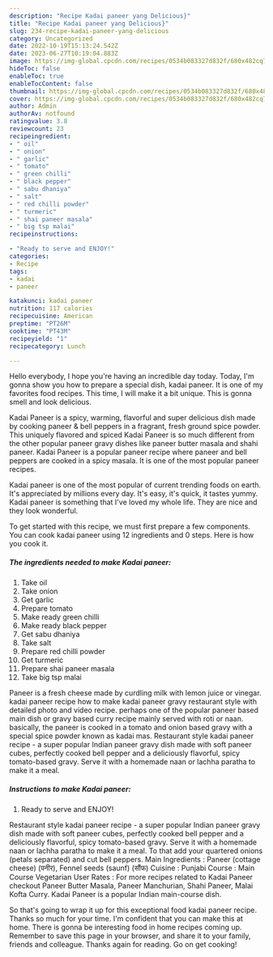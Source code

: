 ```yaml
---
description: "Recipe Kadai paneer yang Delicious}"
title: "Recipe Kadai paneer yang Delicious}"
slug: 234-recipe-kadai-paneer-yang-delicious
category: Uncategorized
date: 2022-10-19T15:13:24.542Z
date: 2023-06-27T10:19:04.883Z
image: https://img-global.cpcdn.com/recipes/0534b083327d832f/680x482cq70/kadai-paneer-recipe-main-photo.jpg
hideToc: false
enableToc: true
enableTocContent: false
thumbnail: https://img-global.cpcdn.com/recipes/0534b083327d832f/680x482cq70/kadai-paneer-recipe-main-photo.jpg
cover: https://img-global.cpcdn.com/recipes/0534b083327d832f/680x482cq70/kadai-paneer-recipe-main-photo.jpg
author: Admin
authorAv: notfound
ratingvalue: 3.8
reviewcount: 23
recipeingredient:
- " oil"
- " onion"
- " garlic"
- " tomato"
- " green chilli"
- " black pepper"
- " sabu dhaniya"
- " salt"
- " red chilli powder"
- " turmeric"
- " shai paneer masala"
- " big tsp malai"
recipeinstructions:

- "Ready to serve and ENJOY!"
categories:
- Recipe
tags:
- kadai
- paneer

katakunci: kadai paneer 
nutrition: 117 calories
recipecuisine: American
preptime: "PT26M"
cooktime: "PT43M"
recipeyield: "1"
recipecategory: Lunch

---
```



Hello everybody, I hope you're having an incredible day today. Today, I'm gonna show you how to prepare a special dish, kadai paneer. It is one of my favorites food recipes. This time, I will make it a bit unique. This is gonna smell and look delicious.

Kadai Paneer is a spicy, warming, flavorful and super delicious dish made by cooking paneer &amp; bell peppers in a fragrant, fresh ground spice powder. This uniquely flavored and spiced Kadai Paneer is so much different from the other popular paneer gravy dishes like paneer butter masala and shahi paneer. Kadai Paneer is a popular paneer recipe where paneer and bell peppers are cooked in a spicy masala. It is one of the most popular paneer recipes.

Kadai paneer is one of the most popular of current trending foods on earth. It's appreciated by millions every day. It's easy, it's quick, it tastes yummy. Kadai paneer is something that I've loved my whole life. They are nice and they look wonderful.


To get started with this recipe, we must first prepare a few components. You can cook kadai paneer using 12 ingredients and 0 steps. Here is how you cook it.

<!--inarticleads1-->

##### The ingredients needed to make Kadai paneer:

1. Take  oil
1. Take  onion
1. Get  garlic
1. Prepare  tomato
1. Make ready  green chilli
1. Make ready  black pepper
1. Get  sabu dhaniya
1. Take  salt
1. Prepare  red chilli powder
1. Get  turmeric
1. Prepare  shai paneer masala
1. Take  big tsp malai


Paneer is a fresh cheese made by curdling milk with lemon juice or vinegar. kadai paneer recipe how to make kadai paneer gravy restaurant style with detailed photo and video recipe. perhaps one of the popular paneer based main dish or gravy based curry recipe mainly served with roti or naan. basically, the paneer is cooked in a tomato and onion based gravy with a special spice powder known as kadai mas. Restaurant style kadai paneer recipe - a super popular Indian paneer gravy dish made with soft paneer cubes, perfectly cooked bell pepper and a deliciously flavorful, spicy tomato-based gravy. Serve it with a homemade naan or lachha paratha to make it a meal. 

<!--inarticleads2-->

##### Instructions to make Kadai paneer:


1. Ready to serve and ENJOY!

Restaurant style kadai paneer recipe - a super popular Indian paneer gravy dish made with soft paneer cubes, perfectly cooked bell pepper and a deliciously flavorful, spicy tomato-based gravy. Serve it with a homemade naan or lachha paratha to make it a meal. To that add your quartered onions (petals separated) and cut bell peppers. Main Ingredients : Paneer (cottage cheese) (पनीर), Fennel seeds (saunf) (सौंफ) Cuisine : Punjabi Course : Main Course Vegetarian User Rates : For more recipes related to Kadai Paneer checkout Paneer Butter Masala, Paneer Manchurian, Shahi Paneer, Malai Kofta Curry. Kadai Paneer is a popular Indian main-course dish. 

So that's going to wrap it up for this exceptional food kadai paneer recipe. Thanks so much for your time. I'm confident that you can make this at home. There is gonna be interesting food in home recipes coming up. Remember to save this page in your browser, and share it to your family, friends and colleague. Thanks again for reading. Go on get cooking!
